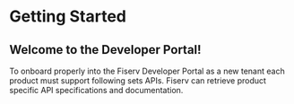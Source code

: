 # Getting Started

## Welcome to the Developer Portal!

To onboard properly into the Fiserv Developer Portal as a new tenant each product must support following sets APIs. Fiserv can retrieve product specific API specifications and documentation.
